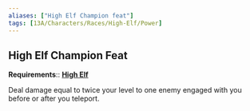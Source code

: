 ```yaml
---
aliases: ["High Elf Champion feat"]
tags: [13A/Characters/Races/High-Elf/Power]
---
```


## High Elf Champion Feat

**Requirements**:: **[High Elf](Compendium/13A/Races/High-Elf.md)**

Deal damage equal to twice your level to one enemy engaged with you before or after you teleport.
